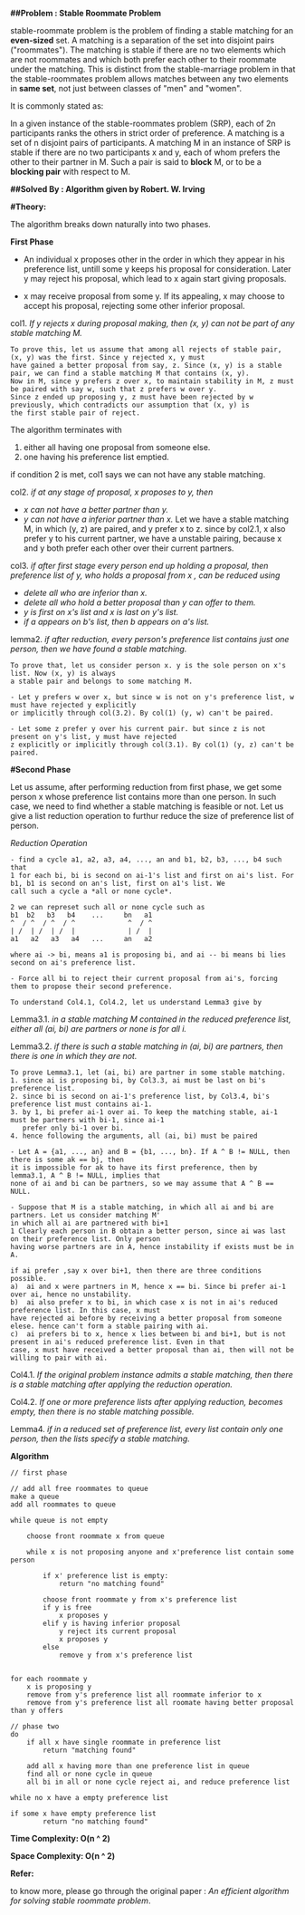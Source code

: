 **##Problem : Stable Roommate Problem**

stable-roommate problem is the problem of finding a stable matching for an **even-sized** set. A matching is a separation of the set into disjoint pairs ("roommates"). The matching is stable if there are no two elements which are not roommates and which both prefer each other to their roommate under the matching. This is distinct from the stable-marriage problem in that the stable-roommates problem allows matches between any two elements in **same set**, not just between classes of "men" and "women". 


It is commonly stated as: 

In a given instance of the stable-roommates problem (SRP), each of 2n participants ranks the others in strict order of preference. A matching is a set of n disjoint pairs of participants. A matching M in an instance of SRP is stable if there are no two participants x and y, each of whom prefers the other to their partner in M. Such a pair is said to **block** M, or to be a **blocking pair** with respect to M.

**##Solved By : Algorithm given by Robert. W. Irving**

**#Theory:**

The algorithm breaks down naturally into two phases.

**First Phase**

- An individual x proposes other in the order in which they appear in his preference list, untill some y keeps his proposal for
consideration. Later y may reject his proposal, which lead to x again start giving proposals.

- x may receive proposal from some y. If its appealing, x may choose to accept his proposal, rejecting some other inferior proposal.


col1.  *If y rejects x during proposal making, then (x, y) can not be part of any stable matching M.*

    To prove this, let us assume that among all rejects of stable pair, (x, y) was the first. Since y rejected x, y must
    have gained a better proposal from say, z. Since (x, y) is a stable pair, we can find a stable matching M that contains (x, y).
    Now in M, since y prefers z over x, to maintain stability in M, z must be paired with say w, such that z prefers w over y.
    Since z ended up proposing y, z must have been rejected by w previously, which contradicts our assumption that (x, y) is
    the first stable pair of reject.
    
The algorithm terminates with 
1)  either all having one proposal from someone else.
2)  one having his preference list emptied.

if condition 2 is met, col1 says we can not have any stable matching.


col2. *if at any stage of proposal, x proposes to y, then*
- *x can not have a better partner than y.*
- *y can not have a inferior partner than x.*
    Let we have a stable matching M, in which (y, z) are paired, and y prefer x to z. since by col2.1, x also
    prefer y to his current partner, we have a unstable pairing, because x and y both prefer each other over their
    current partners.

col3. *if after first stage every person end up holding a proposal, then preference list of y,
who holds a proposal from x , can be reduced using*
- *delete all who are inferior than x.*
- *delete all who hold a better proposal than y can offer to them.*
- *y is first on x's list and x is last on y's list.*
- *if a appears on b's list, then b appears on a's list.*

lemma2. *if after reduction, every person's preference list contains just one person, then
we have found a stable matching.*

    To prove that, let us consider person x. y is the sole person on x's list. Now (x, y) is always
    a stable pair and belongs to some matching M. 

    - Let y prefers w over x, but since w is not on y's preference list, w must have rejected y explicitly
    or implicitly through col(3.2). By col(1) (y, w) can't be paired.

    - Let some z prefer y over his current pair. but since z is not present on y's list, y must have rejected
    z explicitly or implicitly through col(3.1). By col(1) (y, z) can't be paired.


**#Second Phase**

Let us assume, after performing reduction from first phase, we get some person x whose preference list
contains more than one person. In such case, we need to find whether a stable matching is feasible or not.
Let us give a list reduction operation to furthur reduce the size of preference list of person.

*Reduction Operation*

    - find a cycle a1, a2, a3, a4, ..., an and b1, b2, b3, ..., b4 such that 
    1 for each bi, bi is second on ai-1's list and first on ai's list. For b1, b1 is second on an's list, first on a1's list. We
    call such a cycle a *all or none cycle*.

    2 we can represet such all or none cycle such as
    b1  b2   b3   b4    ...     bn   a1     
    ^  / ^  / ^  / ^             ^  / ^
    | /  | /  | /  |             | /  |
    a1   a2   a3   a4   ...     an   a2
    
    where ai -> bi, means a1 is proposing bi, and ai -- bi means bi lies second on ai's preference list.

    - Force all bi to reject their current proposal from ai's, forcing them to propose their second preference.
    
    To understand Col4.1, Col4.2, let us understand Lemma3 give by

Lemma3.1. *in a stable matching M contained in the reduced preference list, either all (ai, bi)
are partners or none is for all i.*

Lemma3.2. *if there is such a stable matching in (ai, bi) are partners, then there is one in which
they are not.*

    To prove Lemma3.1, let (ai, bi) are partner in some stable matching. 
    1. since ai is proposing bi, by Col3.3, ai must be last on bi's preference list. 
    2. since bi is second on ai-1's preference list, by Col3.4, bi's preference list must contains ai-1.
    3. by 1, bi prefer ai-1 over ai. To keep the matching stable, ai-1 must be partners with bi-1, since ai-1
       prefer only bi-1 over bi.
    4. hence following the arguments, all (ai, bi) must be paired

    - Let A = {a1, ..., an} and B = {b1, ..., bn}. If A ^ B != NULL, then there is some ak == bj, then
    it is impossible for ak to have its first preference, then by lemma3.1, A ^ B != NULL, implies that
    none of ai and bi can be partners, so we may assume that A ^ B == NULL.

    - Suppose that M is a stable matching, in which all ai and bi are partners. Let us consider matching M'
    in which all ai are partnered with bi+1
    1 Clearly each person in B obtain a better person, since ai was last on their preference list. Only person
    having worse partners are in A, hence instability if exists must be in A.

    if ai prefer ,say x over bi+1, then there are three conditions possible.
    a)  ai and x were partners in M, hence x == bi. Since bi prefer ai-1 over ai, hence no unstability.
    b)  ai also prefer x to bi, in which case x is not in ai's reduced preference list. In this case, x must
    have rejected ai before by receiving a better proposal from someone elese. hence can't form a stable pairing with ai.
    c)  ai prefers bi to x, hence x lies between bi and bi+1, but is not present in ai's reduced preference list. Even in that
    case, x must have received a better proposal than ai, then will not be willing to pair with ai.

Col4.1. *If the original problem instance admits a stable matching, then there is a stable matching
after applying the reduction operation.*

Col4.2. *If one or more preference lists after applying reduction, becomes empty, then there is no stable
matching possible.*

Lemma4. *if in a reduced set of preference list, every list contain only one person, then the lists specify
a stable matching.*


**Algorithm**

    // first phase

    // add all free roommates to queue
    make a queue
    add all roommates to queue
    
    while queue is not empty
        
        choose front roommate x from queue
        
        while x is not proposing anyone and x'preference list contain some person
        
            if x' preference list is empty:
                return "no matching found"
            
            choose front roommate y from x's preference list
            if y is free
                x proposes y
            elif y is having inferior proposal
                y reject its current proposal
                x proposes y
            else
                remove y from x's preference list
        
        
    for each roommate y
        x is proposing y
        remove from y's preference list all roommate inferior to x
        remove from y's preference list all roomate having better proposal than y offers
        
    // phase two
    do
        if all x have single roommate in preference list
            return "matching found"
        
        add all x having more than one preference list in queue
        find all or none cycle in queue
        all bi in all or none cycle reject ai, and reduce preference list  
        
    while no x have a empty preference list
    
    if some x have empty preference list
            return "no matching found"
            
            
**Time Complexity: O(n ^ 2)**

**Space Complexity: O(n ^ 2)**

**Refer:**

to know more, please go through the original paper : *An efficient algorithm for solving stable roommate problem*.